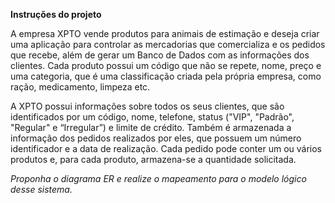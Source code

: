 **Instruções do projeto**

A empresa XPTO vende produtos para animais de estimação e deseja criar uma aplicação para controlar as mercadorias que comercializa e os pedidos que recebe, além de gerar um Banco de Dados com as informações dos clientes. Cada produto possui um código que não se repete, nome, preço e uma categoria, que é uma classificação criada pela própria empresa, como ração, medicamento, limpeza etc.

A XPTO possui informações sobre todos os seus clientes, que são identificados por um código, nome, telefone, status ("VIP", "Padrão", "Regular" e “Irregular”) e limite de crédito. Também é armazenada a informação dos pedidos realizados por eles, que possuem um número identificador e a data de realização. Cada pedido pode conter um ou vários produtos e, para cada produto, armazena-se a quantidade solicitada. 

*Proponha o diagrama ER e realize o mapeamento para o modelo lógico desse sistema.*
